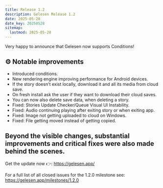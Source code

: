 ```yaml
---
title: Release 1.2
description: Gelesen Release 1.2
date: 2025-05-28
date_key: 20250528
sitemap:
  lastmod: 2025-05-28
---
```


Very happy to announce that Gelesen now supports Conditions!

## :gear: Notable improvements
- Introduced conditions.
- New rendering engine improving performance for Android devices.
- If the story doesn't exist locally, download it and all its media from cloud save.
- On fresh install ask the user if they want to download their cloud saves.
- You can now also delete save data, when deleting a story.
- Fixed: Stories Update Checker/Queue Visual UI Instability.
- Fixed: Audio continuing playing after exiting story or when exiting app.
- Fixed: Image not getting uploaded to cloud on Windows.
- Fixed: File getting moved instead of getting copied.

## Beyond the visible changes, substantial improvements and critical fixes were also made behind the scenes.

Get the update now 👉: https://gelesen.app/

For a full list of all closed issues for the 1.2.0 milestone see: https://gelesen.app/milestones/1.2.0

